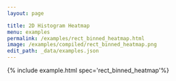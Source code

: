 ```yaml
---
layout: page

title: 2D Histogram Heatmap
menu: examples
permalink: /examples/rect_binned_heatmap.html
image: /examples/compiled/rect_binned_heatmap.png
edit_path: _data/examples.json
---
```




{% include example.html spec='rect_binned_heatmap'%}
